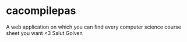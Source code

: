 # cacompilepas
A web application on which you can find every computer science course sheet you want &lt;3
Salut
Golven